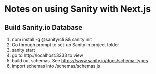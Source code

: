 # Notes on using Sanity with Next.js

## Build Sanity.io Database
1. npm install -g @sanity/cli && sanity init
2. Go through prompt to set-up Sanity in project folder
3. sanity start
4. go to http://localhost:3333 to view 
5. build out schemas. See https://www.sanity.io/docs/schema-types
6. import schemas into /schemas/schemas.js

